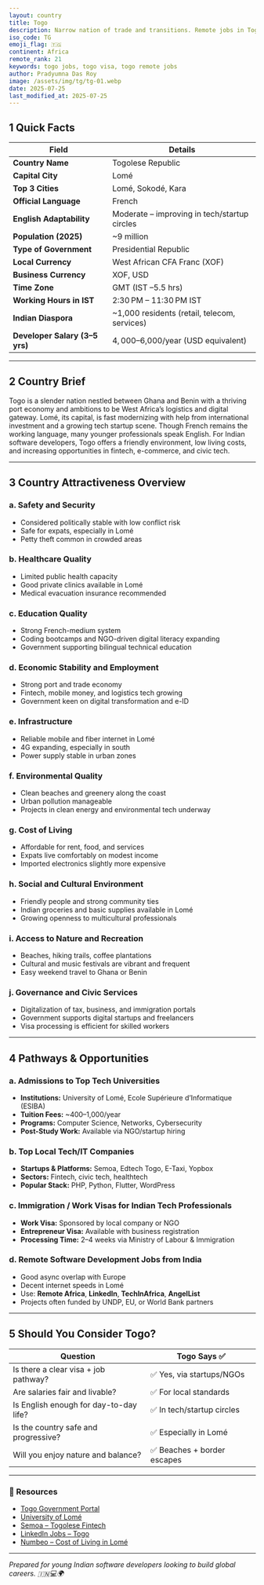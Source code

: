 ```yaml
---
layout: country
title: Togo
description: Narrow nation of trade and transitions. Remote jobs in Togo. Trilp AI curated info. Indians in Togo.
iso_code: TG
emoji_flag: 🇹🇬
continent: Africa
remote_rank: 21
keywords: togo jobs, togo visa, togo remote jobs
author: Pradyumna Das Roy
image: /assets/img/tg/tg-01.webp
date: 2025-07-25
last_modified_at: 2025-07-25
---
```


## 1 Quick Facts

| Field                          | Details                                      |
| ------------------------------ | -------------------------------------------- |
| **Country Name**               | Togolese Republic                            |
| **Capital City**               | Lomé                                         |
| **Top 3 Cities**               | Lomé, Sokodé, Kara                           |
| **Official Language**          | French                                       |
| **English Adaptability**       | Moderate – improving in tech/startup circles |
| **Population (2025)**          | ~9 million                                   |
| **Type of Government**         | Presidential Republic                        |
| **Local Currency**             | West African CFA Franc (XOF)                 |
| **Business Currency**          | XOF, USD                                     |
| **Time Zone**                  | GMT (IST –5.5 hrs)                           |
| **Working Hours in IST**       | 2:30 PM – 11:30 PM IST                       |
| **Indian Diaspora**            | ~1,000 residents (retail, telecom, services) |
| **Developer Salary (3–5 yrs)** | $4,000–$6,000/year (USD equivalent)          |

---

## 2 Country Brief

Togo is a slender nation nestled between Ghana and Benin with a thriving port economy and ambitions to be West Africa’s logistics and digital gateway. Lomé, its capital, is fast modernizing with help from international investment and a growing tech startup scene. Though French remains the working language, many younger professionals speak English. For Indian software developers, Togo offers a friendly environment, low living costs, and increasing opportunities in fintech, e-commerce, and civic tech.

---

## 3 Country Attractiveness Overview

### a. Safety and Security

- Considered politically stable with low conflict risk
- Safe for expats, especially in Lomé
- Petty theft common in crowded areas

### b. Healthcare Quality

- Limited public health capacity
- Good private clinics available in Lomé
- Medical evacuation insurance recommended

### c. Education Quality

- Strong French-medium system
- Coding bootcamps and NGO-driven digital literacy expanding
- Government supporting bilingual technical education

### d. Economic Stability and Employment

- Strong port and trade economy
- Fintech, mobile money, and logistics tech growing
- Government keen on digital transformation and e-ID

### e. Infrastructure

- Reliable mobile and fiber internet in Lomé
- 4G expanding, especially in south
- Power supply stable in urban zones

### f. Environmental Quality

- Clean beaches and greenery along the coast
- Urban pollution manageable
- Projects in clean energy and environmental tech underway

### g. Cost of Living

- Affordable for rent, food, and services
- Expats live comfortably on modest income
- Imported electronics slightly more expensive

### h. Social and Cultural Environment

- Friendly people and strong community ties
- Indian groceries and basic supplies available in Lomé
- Growing openness to multicultural professionals

### i. Access to Nature and Recreation

- Beaches, hiking trails, coffee plantations
- Cultural and music festivals are vibrant and frequent
- Easy weekend travel to Ghana or Benin

### j. Governance and Civic Services

- Digitalization of tax, business, and immigration portals
- Government supports digital startups and freelancers
- Visa processing is efficient for skilled workers

---

## 4 Pathways & Opportunities

### a. Admissions to Top Tech Universities

- **Institutions:** University of Lomé, Ecole Supérieure d’Informatique (ESIBA)
- **Tuition Fees:** ~$400–$1,000/year
- **Programs:** Computer Science, Networks, Cybersecurity
- **Post-Study Work:** Available via NGO/startup hiring

### b. Top Local Tech/IT Companies

- **Startups & Platforms:** Semoa, Edtech Togo, E-Taxi, Yopbox
- **Sectors:** Fintech, civic tech, healthtech
- **Popular Stack:** PHP, Python, Flutter, WordPress

### c. Immigration / Work Visas for Indian Tech Professionals

- **Work Visa:** Sponsored by local company or NGO
- **Entrepreneur Visa:** Available with business registration
- **Processing Time:** 2–4 weeks via Ministry of Labour & Immigration

### d. Remote Software Development Jobs from India

- Good async overlap with Europe
- Decent internet speeds in Lomé
- Use: **Remote Africa**, **LinkedIn**, **TechInAfrica**, **AngelList**
- Projects often funded by UNDP, EU, or World Bank partners

---

## 5 Should You Consider Togo?

| Question                               | Togo Says ✅                |
| -------------------------------------- | --------------------------- |
| Is there a clear visa + job pathway?   | ✅ Yes, via startups/NGOs   |
| Are salaries fair and livable?         | ✅ For local standards      |
| Is English enough for day-to-day life? | ✅ In tech/startup circles  |
| Is the country safe and progressive?   | ✅ Especially in Lomé       |
| Will you enjoy nature and balance?     | ✅ Beaches + border escapes |

---

### 🔗 Resources

- [Togo Government Portal](https://togo.gouv.tg/)
- [University of Lomé](https://www.univ-lome.tg/)
- [Semoa – Togolese Fintech](https://semoa-group.com/)
- [LinkedIn Jobs – Togo](https://www.linkedin.com/jobs/search/?location=Togo)
- [Numbeo – Cost of Living in Lomé](https://www.numbeo.com/cost-of-living/in/Lome)

---

_Prepared for young Indian software developers looking to build global careers. 🇮🇳💻🌍_
